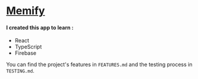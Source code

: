 # [Memify](https://memify.netlify.app/)

#### I created this app to learn : 

- React
- TypeScript
- Firebase

You can find the project's features in `FEATURES.md` and the testing process in `TESTING.md`.